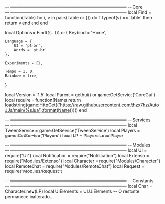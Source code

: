 -- ══════════════════════════════════════
--               Core				
-- ══════════════════════════════════════
local Find = function(Table) 
    for i, v in pairs(Table or {}) do 
        if typeof(v) == 'table' then return v end 
    end 
end

local Options = Find(({...})) or {
	Keybind = 'Home',

	Language = {
		UI = 'pt-br',
		Words = 'pt-br'
	},

	Experiments = {},

	Tempo = 1, 0,
	Rainbow = true,
}

local Version = '1.5'
local Parent = gethui() or game:GetService('CoreGui')
local require = function(Name)
	return loadstring(game:HttpGet(('https://raw.githubusercontent.com/thzx7hz/AutoJJs/main/%s.lua'):format(Name)))()
end

-- ══════════════════════════════════════
--              Services				
-- ══════════════════════════════════════
local TweenService = game:GetService('TweenService')
local Players = game:GetService('Players')
local LP = Players.LocalPlayer

-- ══════════════════════════════════════
--              Modules				
-- ══════════════════════════════════════
local UI = require("UI")
local Notification = require("Notification")
local Extenso = require("Modules/Extenso")
local Character = require("Modules/Character")
local RemoteChat = require("Modules/RemoteChat")
local Request = require("Modules/Request")

-- ══════════════════════════════════════
--  	        Constants				
-- ══════════════════════════════════════
local Char = Character.new(LP)
local UIElements = UI.UIElements
-- O restante permanece inalterado...

